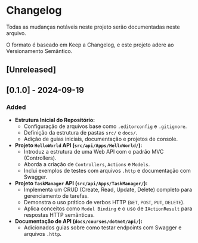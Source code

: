 # Changelog

Todas as mudanças notáveis neste projeto serão documentadas neste arquivo.

O formato é baseado em Keep a Changelog, e este projeto adere ao Versionamento Semântico.

## [Unreleased]

## [0.1.0] - 2024-09-19

### Added

- **Estrutura Inicial do Repositório:**
  - Configuração de arquivos base como `.editorconfig` e `.gitignore`.
  - Definição da estrutura de pastas `src/` e `docs/`.
  - Adição de guias iniciais, documentação e projetos de console.
- **Projeto `HelloWorld` API (`src/api/Apps/HelloWorld/`):**
  - Introduz a estrutura de uma Web API com o padrão MVC (Controllers).
  - Aborda a criação de `Controllers`, `Actions` e `Models`.
  - Inclui exemplos de testes com arquivos `.http` e documentação com Swagger.
- **Projeto `TaskManager` API (`src/api/Apps/TaskManager/`):**
  - Implementa um CRUD (Create, Read, Update, Delete) completo para gerenciamento de tarefas.
  - Demonstra o uso prático de verbos HTTP (`GET`, `POST`, `PUT`, `DELETE`).
  - Aplica conceitos como `Model Binding` e o uso de `IActionResult` para respostas HTTP semânticas.
- **Documentação de API (`docs/courses/dotnet/api/`):**
  - Adicionados guias sobre como testar endpoints com Swagger e arquivos `.http`.
